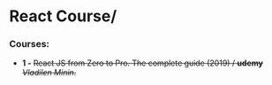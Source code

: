 # React Course/
### Courses:

- **1 -**  ~~React JS from Zero to Pro. The complete guide (2019) / **udemy** *Vladilen Minin*.~~
